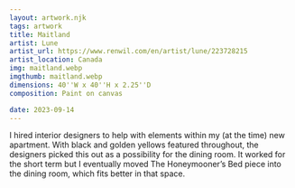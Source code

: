 ```yaml
---
layout: artwork.njk
tags: artwork
title: Maitland
artist: Lune
artist_url: https://www.renwil.com/en/artist/lune/223728215
artist_location: Canada
img: maitland.webp
imgthumb: maitland.webp
dimensions: 40''W x 40''H x 2.25''D
composition: Paint on canvas

date: 2023-09-14
---
```


I hired interior designers to help with elements within my (at the time) new apartment. With black and golden yellows featured throughout, the designers picked this out as a possibility for the dining room. It worked for the short term but I eventually moved The Honeymooner’s Bed piece into the dining room, which fits better in that space.



